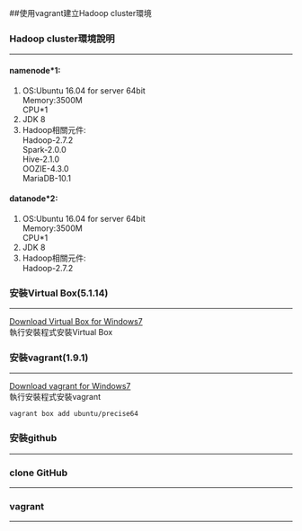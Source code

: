 ﻿##使用vagrant建立Hadoop cluster環境
### Hadoop cluster環境說明
---
#### namenode\*1:  
1. OS:Ubuntu 16.04 for server 64bit  
Memory:3500M  
CPU*1   
2. JDK 8  
3. Hadoop相關元件:    
Hadoop-2.7.2  
Spark-2.0.0   
Hive-2.1.0   
OOZIE-4.3.0  
MariaDB-10.1
  
#### datanode\*2:  
1. OS:Ubuntu 16.04 for server 64bit  
Memory:3500M  
CPU*1   
2. JDK 8  
3. Hadoop相關元件:    
Hadoop-2.7.2

### 安裝Virtual Box(5.1.14)
---
[Download Virtual Box for Windows7](http://download.virtualbox.org/virtualbox/5.1.14/VirtualBox-5.1.14-112924-Win.exe)  
執行安裝程式安裝Virtual Box

### 安裝vagrant(1.9.1)
---
[Download vagrant for Windows7](https://releases.hashicorp.com/vagrant/1.9.1/vagrant_1.9.1.msi)  
執行安裝程式安裝vagrant

```
vagrant box add ubuntu/precise64 
```
### 安裝github
---

### clone GitHub
---
### vagrant 
---